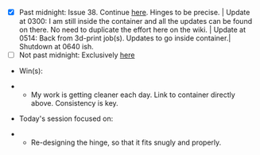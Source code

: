 - [x] Past midnight: Issue 38. Continue [here](https://github.com/Shangrila-VHP/shangrila-vhp/issues/38#issuecomment-2917914358). Hinges to be precise. | Update at 0300: I am still inside the container and all the updates can be found on there. No need to duplicate the effort here on the wiki. | Update at 0514: Back from 3d-print job(s). Updates to go inside container.| Shutdown at 0640 ish.
- [ ] Not past midnight: Exclusively [here](https://github.com/Shangrila-VHP/shangrila-vhp/issues/38#issuecomment-2920633546)

- Win(s):
- - My work is getting cleaner each day. Link to container directly above. Consistency is key. 

- Today's session focused on: 
- - Re-designing the hinge, so that it fits snugly and properly. 

